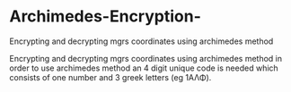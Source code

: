 # Archimedes-Encryption-
Encrypting and decrypting mgrs coordinates using archimedes method

Encrypting and decrypting mgrs coordinates using archimedes method
in order to use archimedes method an 4 digit unique code is needed which consists of one number and 3 greek letters (eg 1ΑΛΦ).
